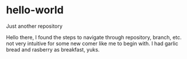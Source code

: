 # hello-world
Just another repository

Hello there, I found the steps to navigate through repository, branch, etc. not very intuitive for some new comer like me to begin with.  I had garlic bread and rasberry as breakfast, yuks. 

